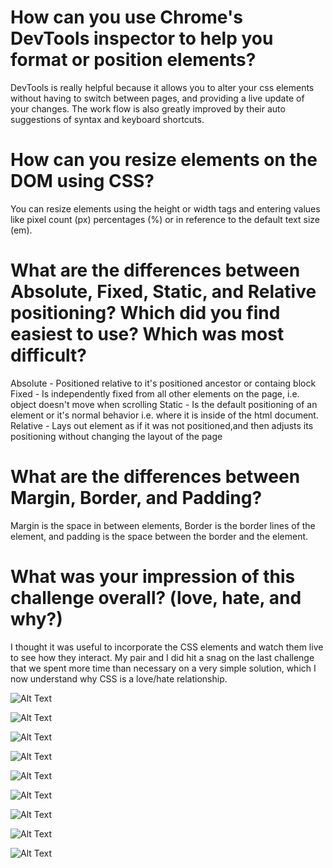# How can you use Chrome's DevTools inspector to help you format or position elements?
DevTools is really helpful because it allows you to alter your css elements without having to switch between pages, and providing a live update of your changes. The work flow is also greatly improved by their auto suggestions of syntax and keyboard shortcuts.
# How can you resize elements on the DOM using CSS?
You can resize elements using the height or width tags and entering values like pixel count (px) percentages (%) or in reference to the default text size (em).
# What are the differences between Absolute, Fixed, Static, and Relative positioning? Which did you find easiest to use? Which was most difficult?
Absolute - Positioned relative to it's positioned ancestor or containg block
Fixed - Is independently fixed from all other elements on the page, i.e. object doesn't move when scrolling
Static - Is the default positioning of an element or it's normal behavior i.e. where it is inside of the html document.
Relative - Lays out element as if it was not positioned,and then adjusts its positioning without changing the layout of the page
# What are the differences between Margin, Border, and Padding?
Margin is the space in between elements, Border is the border lines of the element, and padding is the space between the border and the element.
# What was your impression of this challenge overall? (love, hate, and why?)
I thought it was useful to incorporate the CSS elements and watch them live to see how they interact. My pair and I did hit a snag on the last challenge that we spent more time than necessary on a very simple solution, which I now understand why CSS is a love/hate relationship.


![Alt Text](https://raw.githubusercontent.com/bmunroe91/phase-0/master/week-3/chrome-devtools/imgs/Challenge1.png)

![Alt Text](https://raw.githubusercontent.com/bmunroe91/phase-0/master/week-3/chrome-devtools/imgs/Challenge2.png)

![Alt Text](https://raw.githubusercontent.com/bmunroe91/phase-0/master/week-3/chrome-devtools/imgs/Challenge3.png)

![Alt Text](https://raw.githubusercontent.com/bmunroe91/phase-0/master/week-3/chrome-devtools/imgs/Challenge4.png)

![Alt Text](https://raw.githubusercontent.com/bmunroe91/phase-0/master/week-3/chrome-devtools/imgs/Challenge5.png)

![Alt Text](https://raw.githubusercontent.com/bmunroe91/phase-0/master/week-3/chrome-devtools/imgs/Challenge6.png)

![Alt Text](https://raw.githubusercontent.com/bmunroe91/phase-0/master/week-3/chrome-devtools/imgs/Challenge7.png)

![Alt Text](https://raw.githubusercontent.com/bmunroe91/phase-0/master/week-3/chrome-devtools/imgs/Challenge8.png)

![Alt Text](https://raw.githubusercontent.com/bmunroe91/phase-0/master/week-3/chrome-devtools/imgs/Challenge9.png)
